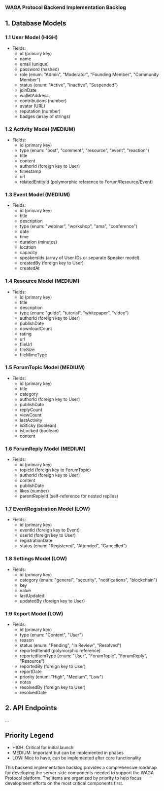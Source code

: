 ### WAGA Protocol Backend Implementation Backlog

## 1. Database Models

### 1.1 User Model (HIGH)
- Fields:
  - id (primary key)
  - name
  - email (unique)
  - password (hashed)
  - role (enum: "Admin", "Moderator", "Founding Member", "Community Member")
  - status (enum: "Active", "Inactive", "Suspended")
  - joinDate
  - walletAddress
  - contributions (number)
  - avatar (URL)
  - reputation (number)
  - badges (array of strings)

### 1.2 Activity Model (MEDIUM)
- Fields:
  - id (primary key)
  - type (enum: "post", "comment", "resource", "event", "reaction")
  - title
  - content
  - authorId (foreign key to User)
  - timestamp
  - url
  - relatedEntityId (polymorphic reference to Forum/Resource/Event)

### 1.3 Event Model (MEDIUM)
- Fields:
  - id (primary key)
  - title
  - description
  - type (enum: "webinar", "workshop", "ama", "conference")
  - date
  - time
  - duration (minutes)
  - location
  - capacity
  - speakersIds (array of User IDs or separate Speaker model)
  - createdBy (foreign key to User)
  - createdAt

### 1.4 Resource Model (MEDIUM)
- Fields:
  - id (primary key)
  - title
  - description
  - type (enum: "guide", "tutorial", "whitepaper", "video")
  - authorId (foreign key to User)
  - publishDate
  - downloadCount
  - rating
  - url
  - fileUrl
  - fileSize
  - fileMimeType

### 1.5 ForumTopic Model (MEDIUM)
- Fields:
  - id (primary key)
  - title
  - category
  - authorId (foreign key to User)
  - publishDate
  - replyCount
  - viewCount
  - lastActivity
  - isSticky (boolean)
  - isLocked (boolean)
  - content

### 1.6 ForumReply Model (MEDIUM)
- Fields:
  - id (primary key)
  - topicId (foreign key to ForumTopic)
  - authorId (foreign key to User)
  - content
  - publishDate
  - likes (number)
  - parentReplyId (self-reference for nested replies)

### 1.7 EventRegistration Model (LOW)
- Fields:
  - id (primary key)
  - eventId (foreign key to Event)
  - userId (foreign key to User)
  - registrationDate
  - status (enum: "Registered", "Attended", "Cancelled")

### 1.8 Settings Model (LOW)
- Fields:
  - id (primary key)
  - category (enum: "general", "security", "notifications", "blockchain")
  - key
  - value
  - lastUpdated
  - updatedBy (foreign key to User)

### 1.9 Report Model (LOW)
- Fields:
  - id (primary key)
  - type (enum: "Content", "User")
  - reason
  - status (enum: "Pending", "In Review", "Resolved")
  - reportedItemId (polymorphic reference)
  - reportedItemType (enum: "User", "ForumTopic", "ForumReply", "Resource")
  - reportedBy (foreign key to User)
  - reportDate
  - priority (enum: "High", "Medium", "Low")
  - notes
  - resolvedBy (foreign key to User)
  - resolvedDate

## 2. API Endpoints
...
## Priority Legend
- HIGH: Critical for initial launch
- MEDIUM: Important but can be implemented in phases
- LOW: Nice to have, can be implemented after core functionality

This backend implementation backlog provides a comprehensive roadmap for developing the server-side components needed to support the WAGA Protocol platform. The items are organized by priority to help focus development efforts on the most critical components first.